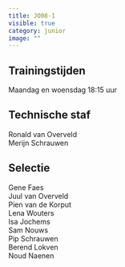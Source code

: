 ```yaml
---
title: JO08-1
visible: true
category: junior
image: ""
---
```

## Trainingstijden

Maandag en woensdag 18:15 uur

## Technische staf

R﻿onald van Overveld\
M﻿erijn Schrauwen

## Selectie

G﻿ene Faes\
J﻿uul van Overveld\
P﻿ien van de Korput\
L﻿ena Wouters\
I﻿sa Jochems\
S﻿am Nouws\
P﻿ip Schrauwen\
B﻿erend Lokven\
N﻿oud Naenen